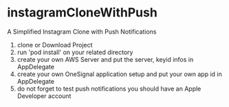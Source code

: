 # instagramCloneWithPush
A Simplified Instagram Clone with Push Notifications

1) clone or Download Project</br>
2) run 'pod install' on your related directory</br>
3) create your own AWS Server and put the server, keyid infos in AppDelegate</br>
4) create your own OneSignal application setup and put your own app id in AppDelegate</br>
5) do not forget to test push notifications you should have an Apple Developer account</br>
